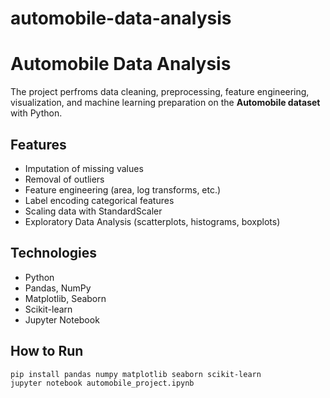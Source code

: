 # automobile-data-analysis

# Automobile Data Analysis

The project perfroms data cleaning, preprocessing, feature engineering, visualization, and machine learning preparation on the **Automobile dataset** with Python.

## Features
- Imputation of missing values
- Removal of outliers
- Feature engineering (area, log transforms, etc.)
- Label encoding categorical features
- Scaling data with StandardScaler
- Exploratory Data Analysis (scatterplots, histograms, boxplots)

## Technologies
- Python
- Pandas, NumPy
- Matplotlib, Seaborn
- Scikit-learn
- Jupyter Notebook

## How to Run
```bash
pip install pandas numpy matplotlib seaborn scikit-learn
jupyter notebook automobile_project.ipynb
